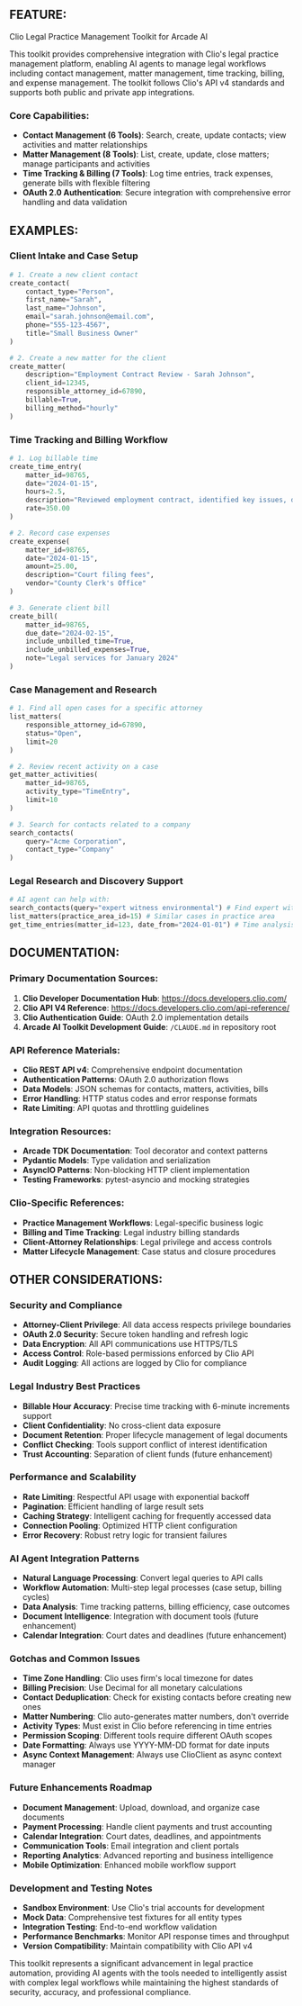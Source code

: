 ## FEATURE:

Clio Legal Practice Management Toolkit for Arcade AI

This toolkit provides comprehensive integration with Clio's legal practice management platform, enabling AI agents to manage legal workflows including contact management, matter management, time tracking, billing, and expense management. The toolkit follows Clio's API v4 standards and supports both public and private app integrations.

### Core Capabilities:

- **Contact Management (6 Tools)**: Search, create, update contacts; view activities and matter relationships
- **Matter Management (8 Tools)**: List, create, update, close matters; manage participants and activities
- **Time Tracking & Billing (7 Tools)**: Log time entries, track expenses, generate bills with flexible filtering
- **OAuth 2.0 Authentication**: Secure integration with comprehensive error handling and data validation

## EXAMPLES:

### Client Intake and Case Setup
```python
# 1. Create a new client contact
create_contact(
    contact_type="Person",
    first_name="Sarah",
    last_name="Johnson",
    email="sarah.johnson@email.com",
    phone="555-123-4567",
    title="Small Business Owner"
)

# 2. Create a new matter for the client
create_matter(
    description="Employment Contract Review - Sarah Johnson",
    client_id=12345,
    responsible_attorney_id=67890,
    billable=True,
    billing_method="hourly"
)
```

### Time Tracking and Billing Workflow
```python
# 1. Log billable time
create_time_entry(
    matter_id=98765,
    date="2024-01-15",
    hours=2.5,
    description="Reviewed employment contract, identified key issues, drafted amendment recommendations",
    rate=350.00
)

# 2. Record case expenses
create_expense(
    matter_id=98765,
    date="2024-01-15",
    amount=25.00,
    description="Court filing fees",
    vendor="County Clerk's Office"
)

# 3. Generate client bill
create_bill(
    matter_id=98765,
    due_date="2024-02-15",
    include_unbilled_time=True,
    include_unbilled_expenses=True,
    note="Legal services for January 2024"
)
```

### Case Management and Research
```python
# 1. Find all open cases for a specific attorney
list_matters(
    responsible_attorney_id=67890,
    status="Open",
    limit=20
)

# 2. Review recent activity on a case
get_matter_activities(
    matter_id=98765,
    activity_type="TimeEntry",
    limit=10
)

# 3. Search for contacts related to a company
search_contacts(
    query="Acme Corporation",
    contact_type="Company"
)
```

### Legal Research and Discovery Support
```python
# AI agent can help with:
search_contacts(query="expert witness environmental") # Find expert witnesses
list_matters(practice_area_id=15) # Similar cases in practice area
get_time_entries(matter_id=123, date_from="2024-01-01") # Time analysis
```

## DOCUMENTATION:

### Primary Documentation Sources:
1. **Clio Developer Documentation Hub**: https://docs.developers.clio.com/
2. **Clio API V4 Reference**: https://docs.developers.clio.com/api-reference/
3. **Clio Authentication Guide**: OAuth 2.0 implementation details
4. **Arcade AI Toolkit Development Guide**: `/CLAUDE.md` in repository root

### API Reference Materials:
- **Clio REST API v4**: Comprehensive endpoint documentation
- **Authentication Patterns**: OAuth 2.0 authorization flows
- **Data Models**: JSON schemas for contacts, matters, activities, bills
- **Error Handling**: HTTP status codes and error response formats
- **Rate Limiting**: API quotas and throttling guidelines

### Integration Resources:
- **Arcade TDK Documentation**: Tool decorator and context patterns
- **Pydantic Models**: Type validation and serialization
- **AsyncIO Patterns**: Non-blocking HTTP client implementation
- **Testing Frameworks**: pytest-asyncio and mocking strategies

### Clio-Specific References:
- **Practice Management Workflows**: Legal-specific business logic
- **Billing and Time Tracking**: Legal industry billing standards
- **Client-Attorney Relationships**: Legal privilege and access controls
- **Matter Lifecycle Management**: Case status and closure procedures

## OTHER CONSIDERATIONS:

### Security and Compliance
- **Attorney-Client Privilege**: All data access respects privilege boundaries
- **OAuth 2.0 Security**: Secure token handling and refresh logic
- **Data Encryption**: All API communications use HTTPS/TLS
- **Access Control**: Role-based permissions enforced by Clio API
- **Audit Logging**: All actions are logged by Clio for compliance

### Legal Industry Best Practices
- **Billable Hour Accuracy**: Precise time tracking with 6-minute increments support
- **Client Confidentiality**: No cross-client data exposure
- **Document Retention**: Proper lifecycle management of legal documents
- **Conflict Checking**: Tools support conflict of interest identification
- **Trust Accounting**: Separation of client funds (future enhancement)

### Performance and Scalability
- **Rate Limiting**: Respectful API usage with exponential backoff
- **Pagination**: Efficient handling of large result sets
- **Caching Strategy**: Intelligent caching for frequently accessed data
- **Connection Pooling**: Optimized HTTP client configuration
- **Error Recovery**: Robust retry logic for transient failures

### AI Agent Integration Patterns
- **Natural Language Processing**: Convert legal queries to API calls
- **Workflow Automation**: Multi-step legal processes (case setup, billing cycles)
- **Data Analysis**: Time tracking patterns, billing efficiency, case outcomes
- **Document Intelligence**: Integration with document tools (future enhancement)
- **Calendar Integration**: Court dates and deadlines (future enhancement)

### Gotchas and Common Issues
- **Time Zone Handling**: Clio uses firm's local timezone for dates
- **Billing Precision**: Use Decimal for all monetary calculations
- **Contact Deduplication**: Check for existing contacts before creating new ones
- **Matter Numbering**: Clio auto-generates matter numbers, don't override
- **Activity Types**: Must exist in Clio before referencing in time entries
- **Permission Scoping**: Different tools require different OAuth scopes
- **Date Formatting**: Always use YYYY-MM-DD format for date inputs
- **Async Context Management**: Always use ClioClient as async context manager

### Future Enhancements Roadmap
- **Document Management**: Upload, download, and organize case documents
- **Payment Processing**: Handle client payments and trust accounting
- **Calendar Integration**: Court dates, deadlines, and appointments
- **Communication Tools**: Email integration and client portals
- **Reporting Analytics**: Advanced reporting and business intelligence
- **Mobile Optimization**: Enhanced mobile workflow support

### Development and Testing Notes
- **Sandbox Environment**: Use Clio's trial accounts for development
- **Mock Data**: Comprehensive test fixtures for all entity types
- **Integration Testing**: End-to-end workflow validation
- **Performance Benchmarks**: Monitor API response times and throughput
- **Version Compatibility**: Maintain compatibility with Clio API v4

This toolkit represents a significant advancement in legal practice automation, providing AI agents with the tools needed to intelligently assist with complex legal workflows while maintaining the highest standards of security, accuracy, and professional compliance.

